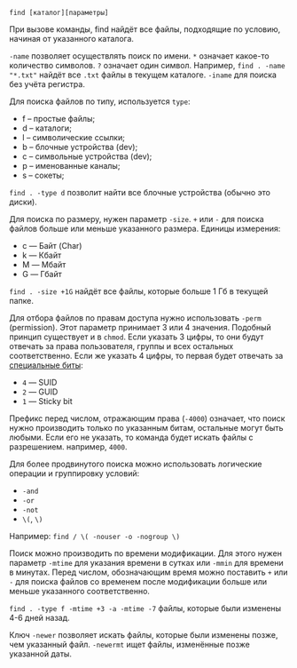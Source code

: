 `find [каталог][параметры]`

При вызове команды, find найдёт все файлы, подходящие по условию, начиная от указанного каталога.


`-name` позволяет осуществлять поиск по имени. `*` означает какое-то количество символов. `?` означает один символ. Например, `find . -name "*.txt"` найдёт все `.txt` файлы в текущем каталоге. `-iname` для поиска без учёта регистра.


Для поиска файлов по типу, используется `type`:
- f – простые файлы;
- d – каталоги;
- l – символические ссылки;
- b – блочные устройства (dev);
- c – символьные устройства (dev);
- p – именованные каналы;
- s – сокеты;

`find . -type d` позволит найти все блочные устройства (обычно это диски).


Для поиска по размеру, нужен параметр `-size`. `+` или `-` для поиска файлов больше или меньше указанного размера. Единицы измерения:
- c — Байт (Char)
- k — Кбайт
- M — Мбайт
- G — Гбайт

`find . -size +1G` найдёт все файлы, которые больше 1 Гб в текущей папке.


Для отбора файлов по правам доступа нужно использовать `-perm` (permission). Этот параметр принимает 3 или 4 значения. Подобный принцип существует и в `chmod`. Если указать 3 цифры, то они будут отвечать за права пользователя, группы и всех остальных соответственно. Если же указать 4 цифры, то первая будет отвечать за [специальные биты](Права_доступа):
- `4` — SUID
- `2` — GUID
- `1` — Sticky bit

Префикс перед числом, отражающим права (`-4000`) означает, что поиск нужно производить только по указанным битам, остальные могут быть любыми. Если его не указать, то команда будет искать файлы с разрешением. например, `4000`.


Для более продвинутого поиска можно использовать логические операции и группировку условий:
- `-and`
- `-or`
- `-not`
- `\(`, `\)`

Например: `find / \( -nouser -o -nogroup \)`


Поиск можно производить по времени модификации. Для этого нужен параметр `-mtime` для указания времени в сутках или `-mmin` для времени в минутах. Перед числом, обозначающим время можно поставить `+` или `-` для поиска файлов со временем после модификации больше или меньше указанного соответственно.

`find . -type f -mtime +3 -a -mtime -7` файлы, которые были изменены 4-6 дней назад.


Ключ `-newer` позволяет искать файлы, которые были изменены позже, чем указанный файл. `-newermt` ищет файлы, изменённые позже указанной даты.